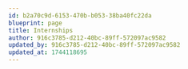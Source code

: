 ```yaml
---
id: b2a70c9d-6153-470b-b053-38ba40fc22da
blueprint: page
title: Internships
author: 916c3785-d212-40bc-89ff-572097ac9582
updated_by: 916c3785-d212-40bc-89ff-572097ac9582
updated_at: 1744118695
---
```

